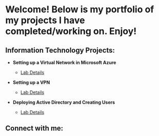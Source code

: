 <h1>Welcome! Below is my portfolio of my projects I have completed/working on. Enjoy!</h1>

<h2>Information Technology Projects:</h2>

- <b>Setting up a Virtual Network in Microsoft Azure</b>
  - [Lab Details](https://github.com/NicholasSchlude/Setting-Up-A-Virtual-Network-In-Azure)

- <b>Setting up a VPN </b>
  - [Lab Details](https://github.com/NicholasSchlude/Setting-Up-A-VPN#setting-up-a-vpn)

- <b>Deploying Active Directory and Creating Users</b>
  - [Lab Details](https://github.com/NicholasSchlude/Deploying-Active-Directory-and-Creating-Users)

<h2> Connect with me:</h2>




